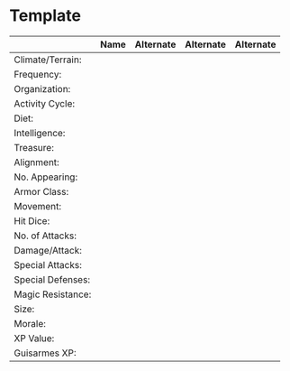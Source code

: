 
# Template
|                   | Name	    | Alternate	| Alternate | Alternate   |
|-------------------|-----------|-----------|-----------|-------------|
| Climate/Terrain:	| 	        | 	        | 	        | 
| Frequency:	    | 	        | 	        | 	        | 
| Organization:	    | 	        | 	        | 	        | 
| Activity Cycle:	| 	        | 	        | 	        | 
| Diet:	            | 	        | 	        | 	        | 
| Intelligence:	    | 	        | 	        |           | 
| Treasure:	        | 	        | 	        | 	        | 
| Alignment:	    |   	    |   	    |   	    |   
| No. Appearing:	| 	        | 	        | 	        | 
| Armor Class:	    |           | 	        | 	        | 
| Movement:	        | 	        | 	        | 	        | 
| Hit Dice:	        | 	        |  	        | 	        | 
| No. of Attacks:	| 	        | 	        | 	        | 
| Damage/Attack:	| 	        | 	        | 	        | 
| Special Attacks:	| 	        | 	        | 	        | 
| Special Defenses:	| 	        | 	        | 	        | 
| Magic Resistance:	| 	        | 	        | 	        | 
| Size:	            | 	        | 	        | 	        | 
| Morale:	        | 	        | 	        | 	        | 
| XP Value:	        | 	        | 	        | 	        | 
| Guisarmes XP:     |           | 	        | 	        | 